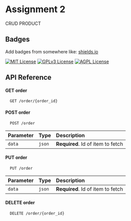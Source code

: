 
# Assignment 2

CRUD PRODUCT

## Badges

Add badges from somewhere like: [shields.io](https://shields.io/)

[![MIT License](https://img.shields.io/badge/License-MIT-green.svg)](https://choosealicense.com/licenses/mit/)
[![GPLv3 License](https://img.shields.io/badge/License-GPL%20v3-yellow.svg)](https://opensource.org/licenses/)
[![AGPL License](https://img.shields.io/badge/license-AGPL-blue.svg)](http://www.gnu.org/licenses/agpl-3.0)


## API Reference

#### GET order

```http
  GET /order/{order_id}
```

#### POST order

```http
  POST /order
```

| Parameter | Type     | Description                       |
| :-------- | :------- | :-------------------------------- |
| `data`    | `json` | **Required**. Id of item to fetch |


#### PUT order

```http
  PUT /order
```

| Parameter | Type     | Description                       |
| :-------- | :------- | :-------------------------------- |
| `data`    | `json` | **Required**. Id of item to fetch |


#### DELETE order

```http
  DELETE /order/{order_id}
```
